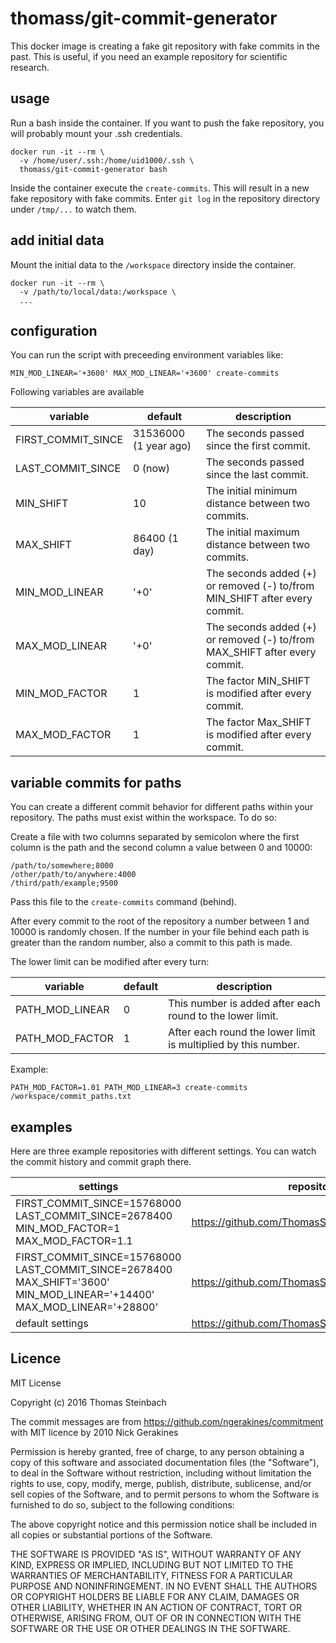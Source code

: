 # thomass/git-commit-generator

This docker image is creating a fake git repository with fake commits in the past.
This is useful, if you need an example repository for scientific research.

## usage

Run a bash inside the container. If you want to push the fake repository, you
will probably mount your .ssh credentials.

    docker run -it --rm \
      -v /home/user/.ssh:/home/uid1000/.ssh \
      thomass/git-commit-generator bash

Inside the container execute the `create-commits`. This will result in a new
fake repository with fake commits. Enter `git log` in the repository directory
under `/tmp/...` to watch them.

## add initial data

Mount the initial data to the `/workspace` directory inside the container.

    docker run -it --rm \
      -v /path/to/local/data:/workspace \
      ...

## configuration

You can run the script with preceeding environment variables like:

    MIN_MOD_LINEAR='+3600' MAX_MOD_LINEAR='+3600' create-commits

Following variables are available

| variable | default | description |
|----------|---------|-------------|
| FIRST_COMMIT_SINCE | 31536000 (1 year ago) | The seconds passed since the first commit. |
| LAST_COMMIT_SINCE | 0 (now) | The seconds passed since the last commit. |
| MIN_SHIFT | 10 | The initial minimum distance between two commits. |
| MAX_SHIFT | 86400 (1 day) | The initial maximum distance between two commits. |
| MIN_MOD_LINEAR | '+0' | The seconds added (+) or removed (-) to/from MIN_SHIFT after every commit. |
| MAX_MOD_LINEAR | '+0' | The seconds added (+) or removed (-) to/from MAX_SHIFT after every commit. |
| MIN_MOD_FACTOR | 1 | The factor MIN_SHIFT is modified after every commit. |
| MAX_MOD_FACTOR | 1 | The factor Max_SHIFT is modified after every commit. |

## variable commits for paths

You can create a different commit behavior for different paths within your repository.
The paths must exist within the workspace. To do so:

Create a file with two columns separated by semicolon where the first column is
the path and the second column a value between 0 and 10000:

    /path/to/somewhere;8000
    /other/path/to/anywhere:4000
    /third/path/example;9500

Pass this file to the `create-commits` command (behind).

After every commit to the root of the repository a number between 1 and 10000 is
randomly chosen. If the number in your file behind each path is greater than the
random number, also a commit to this path is made.

The lower limit can be modified after every turn:

| variable | default | description |
|----------|---------|-------------|
| PATH_MOD_LINEAR | 0 | This number is added after each round to the lower limit. |
| PATH_MOD_FACTOR | 1 | After each round the lower limit is multiplied by this number. |

Example:

    PATH_MOD_FACTOR=1.01 PATH_MOD_LINEAR=3 create-commits /workspace/commit_paths.txt

## examples

Here are three example repositories with different settings. You can watch the commit history and commit graph there.

| settings | repository |
|----------|------------|
| FIRST_COMMIT_SINCE=15768000 LAST_COMMIT_SINCE=2678400 MIN_MOD_FACTOR=1 MAX_MOD_FACTOR=1.1 | https://github.com/ThomasSteinbach/application01 |
| FIRST_COMMIT_SINCE=15768000 LAST_COMMIT_SINCE=2678400 MAX_SHIFT='3600' MIN_MOD_LINEAR='+14400' MAX_MOD_LINEAR='+28800' | https://github.com/ThomasSteinbach/application02 |
| default settings | https://github.com/ThomasSteinbach/application03 |

## Licence

MIT License

Copyright (c) 2016 Thomas Steinbach

The commit messages are from https://github.com/ngerakines/commitment
with MIT licence by 2010 Nick Gerakines

Permission is hereby granted, free of charge, to any person obtaining a copy
of this software and associated documentation files (the "Software"), to deal
in the Software without restriction, including without limitation the rights
to use, copy, modify, merge, publish, distribute, sublicense, and/or sell
copies of the Software, and to permit persons to whom the Software is
furnished to do so, subject to the following conditions:

The above copyright notice and this permission notice shall be included in all
copies or substantial portions of the Software.

THE SOFTWARE IS PROVIDED "AS IS", WITHOUT WARRANTY OF ANY KIND, EXPRESS OR
IMPLIED, INCLUDING BUT NOT LIMITED TO THE WARRANTIES OF MERCHANTABILITY,
FITNESS FOR A PARTICULAR PURPOSE AND NONINFRINGEMENT. IN NO EVENT SHALL THE
AUTHORS OR COPYRIGHT HOLDERS BE LIABLE FOR ANY CLAIM, DAMAGES OR OTHER
LIABILITY, WHETHER IN AN ACTION OF CONTRACT, TORT OR OTHERWISE, ARISING FROM,
OUT OF OR IN CONNECTION WITH THE SOFTWARE OR THE USE OR OTHER DEALINGS IN THE
SOFTWARE.
